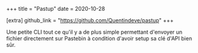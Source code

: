+++
title = "Pastup"
date = 2020-10-28

[extra]
github_link = "https://github.com/Quentindeve/pastup"
+++

Une petite CLI tout ce qu'il y a de plus simple permettant d'envoyer un fichier directement sur Pastebin à condition d'avoir setup sa clé d'API bien sûr.

